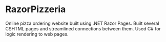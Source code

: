 # RazorPizzeria
Online pizza ordering website built using .NET Razor Pages. 
Built several CSHTML pages and streamlined connections between them.
Used C# for logic rendering to web pages. 
